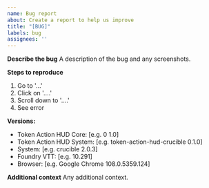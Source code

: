 ```yaml
---
name: Bug report
about: Create a report to help us improve
title: "[BUG]"
labels: bug
assignees: ''
---
```


**Describe the bug**
A description of the bug and any screenshots.

**Steps to reproduce**

1. Go to '...'
2. Click on '....'
3. Scroll down to '....'
4. See error

**Versions:**

- Token Action HUD Core: [e.g. 0 1.0]
- Token Action HUD System: [e.g. token-action-hud-crucible 0.1.0]
- System: [e.g. crucible 2.0.3]
- Foundry VTT: [e.g. 10.291]
- Browser: [e.g. Google Chrome 108.0.5359.124]

**Additional context**
Any additional context.
